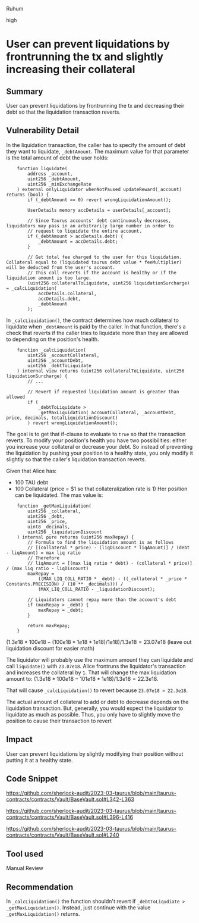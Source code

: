 Ruhum

high

# User can prevent liquidations by frontrunning the tx and slightly increasing their collateral

## Summary
User can prevent liquidations by frontrunning the tx and decreasing their debt so that the liquidation transaction reverts.

## Vulnerability Detail
In the liquidation transaction, the caller has to specify the amount of debt they want to liquidate, `_debtAmount`. The maximum value for that parameter is the total amount of debt the user holds:
```sol
    function liquidate(
        address _account,
        uint256 _debtAmount,
        uint256 _minExchangeRate
    ) external onlyLiquidator whenNotPaused updateReward(_account) returns (bool) {
        if (_debtAmount == 0) revert wrongLiquidationAmount();

        UserDetails memory accDetails = userDetails[_account];

        // Since Taurus accounts' debt continuously decreases, liquidators may pass in an arbitrarily large number in order to
        // request to liquidate the entire account.
        if (_debtAmount > accDetails.debt) {
            _debtAmount = accDetails.debt;
        }

        // Get total fee charged to the user for this liquidation. Collateral equal to (liquidated taurus debt value * feeMultiplier) will be deducted from the user's account.
        // This call reverts if the account is healthy or if the liquidation amount is too large.
        (uint256 collateralToLiquidate, uint256 liquidationSurcharge) = _calcLiquidation(
            accDetails.collateral,
            accDetails.debt,
            _debtAmount
        );
```

In `_calcLiquidation()`, the contract determines how much collateral to liquidate when `_debtAmount` is paid by the caller. In that function, there's a check that reverts if the caller tries to liquidate more than they are allowed to depending on the position's health.
```sol
    function _calcLiquidation(
        uint256 _accountCollateral,
        uint256 _accountDebt,
        uint256 _debtToLiquidate
    ) internal view returns (uint256 collateralToLiquidate, uint256 liquidationSurcharge) {
        // ... 
        
        // Revert if requested liquidation amount is greater than allowed
        if (
            _debtToLiquidate >
            _getMaxLiquidation(_accountCollateral, _accountDebt, price, decimals, totalLiquidationDiscount)
        ) revert wrongLiquidationAmount();
```

The goal is to get that if-clause to evaluate to `true` so that the transaction reverts. To modify your position's health you have two possibilities: either you increase your collateral or decrease your debt. So instead of preventing the liquidation by pushing your position to a healthy state, you only modify it slightly so that the caller's liquidation transaction reverts.

Given that Alice has:
- 100 TAU debt
- 100 Collateral (price = $1 so that collateralization rate is 1)
Her position can be liquidated. The max value is:
```sol
    function _getMaxLiquidation(
        uint256 _collateral,
        uint256 _debt,
        uint256 _price,
        uint8 _decimals,
        uint256 _liquidationDiscount
    ) internal pure returns (uint256 maxRepay) {
        // Formula to find the liquidation amount is as follows
        // [(collateral * price) - (liqDiscount * liqAmount)] / (debt - liqAmount) = max liq ratio
        // Therefore
        // liqAmount = [(max liq ratio * debt) - (collateral * price)] / (max liq ratio - liqDiscount)
        maxRepay =
            ((MAX_LIQ_COLL_RATIO * _debt) - ((_collateral * _price * Constants.PRECISION) / (10 ** _decimals))) /
            (MAX_LIQ_COLL_RATIO - _liquidationDiscount);

        // Liquidators cannot repay more than the account's debt
        if (maxRepay > _debt) {
            maxRepay = _debt;
        }

        return maxRepay;
    }
```
$(1.3e18 * 100e18 - (100e18 * 1e18 * 1e18) / 1e18) / 1.3e18 = 23.07e18$ (leave out liquidation discount for easier math)

The liquidator will probably use the maximum amount they can liquidate and call `liquidate()` with `23.07e18`. Alice frontruns the liquidator's transaction and increases the collateral by `1`. That will change the max liquidation amount to:
$(1.3e18 * 100e18 - 101e18 * 1e18) / 1.3e18 = 22.3e18$.

That will cause `_calcLiquidation()` to revert because `23.07e18 > 22.3e18`.

The actual amount of collateral to add or debt to decrease depends on the liquidation transaction. But, generally, you would expect the liquidator to liquidate as much as possible. Thus, you only have to slightly move the position to cause their transaction to revert

## Impact
User can prevent liquidations by slightly modifying their position without putting it at a healthy state.

## Code Snippet
https://github.com/sherlock-audit/2023-03-taurus/blob/main/taurus-contracts/contracts/Vault/BaseVault.sol#L342-L363

https://github.com/sherlock-audit/2023-03-taurus/blob/main/taurus-contracts/contracts/Vault/BaseVault.sol#L396-L416

https://github.com/sherlock-audit/2023-03-taurus/blob/main/taurus-contracts/contracts/Vault/BaseVault.sol#L240

## Tool used

Manual Review

## Recommendation
In `_calcLiquidation()` the function shouldn't revert if `_debtToLiqudiate > _getMaxLiquidation()`. Instead, just continue with the value `_getMaxLiquidation()` returns. 